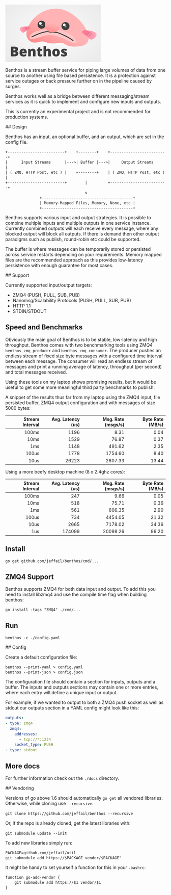 ![Benthos](icon.png "Benthos")

Benthos is a stream buffer service for piping large volumes of data from one
source to another using file based persistence. It is a protection against
service outages or back pressure further on in the pipeline caused by surges.

Benthos works well as a bridge between different messaging/stream services as it
is quick to implement and configure new inputs and outputs.

This is currently an experimental project and is not recommended for production
systems.

## Design

Benthos has an input, an optional buffer, and an output, which are set in the
config file.

```
+-------------------------+    +--------+    +-------------------------+
|      Input Streams      |--->| Buffer |--->|     Output Streams      |
| ( ZMQ, HTTP Post, etc ) |    +--------+    | ( ZMQ, HTTP Post, etc ) |
+-------------------------+        |         +-------------------------+
                                   v
               +----------------------------------------+
               | Memory-Mapped Files, Memory, None, etc |
               +----------------------------------------+
```

Benthos supports various input and output strategies. It is possible to combine
multiple inputs and multiple outputs in one service instance. Currently combined
outputs will each receive every message, where any blocked output will block all
outputs. If there is demand then other output paradigms such as publish,
round-robin etc could be supported.

The buffer is where messages can be temporarily stored or persisted across
service restarts depending on your requirements. Memory mapped files are the
recommended approach as this provides low-latency persistence with enough
guarantee for most cases.

## Support

Currently supported input/output targets:

- ZMQ4 (PUSH, PULL, SUB, PUB)
- Nanomsg/Scalability Protocols (PUSH, PULL, SUB, PUB)
- HTTP 1.1
- STDIN/STDOUT

## Speed and Benchmarks

Obviously the main goal of Benthos is to be stable, low-latency and high
throughput. Benthos comes with two benchmarking tools using ZMQ4
`benthos_zmq_producer` and `benthos_zmq_consumer`. The producer pushes an
endless stream of fixed size byte messages with a configured time interval
between each message. The consumer will read an endless stream of messages and
print a running average of latency, throughput (per second) and total messages
received.

Using these tools on my laptop shows promising results, but it would be useful
to get some more meaningful third party benchmarks to publish.

A snippet of the results thus far from my laptop using the ZMQ4 input, file
persisted buffer, ZMQ4 output configuration and with messages of size 5000
bytes:

| Stream Interval | Avg. Latency (us) | Msg. Rate (msgs/s) | Byte Rate (MB/s) |
|----------------:|------------------:|-------------------:|-----------------:|
|           100ms |              1196 |               8.31 |             0.04 |
|            10ms |              1529 |              76.87 |             0.37 |
|             1ms |              1148 |             491.62 |             2.35 |
|           100us |              1778 |            1754.60 |             8.40 |
|            10us |             26223 |            2807.33 |            13.44 |

Using a more beefy desktop machine (8 x 2.4ghz cores):

| Stream Interval | Avg. Latency (us) | Msg. Rate (msgs/s) | Byte Rate (MB/s) |
|----------------:|------------------:|-------------------:|-----------------:|
|           100ms |               247 |               9.66 |             0.05 |
|            10ms |               518 |              75.71 |             0.36 |
|             1ms |               561 |             606.35 |             2.90 |
|           100us |               734 |            4454.05 |            21.32 |
|            10us |              2665 |            7178.02 |            34.36 |
|             1us |            174099 |           20098.26 |            96.20 |

## Install

```shell
go get github.com/jeffail/benthos/cmd/...
```

## ZMQ4 Support

Benthos supports ZMQ4 for both data input and output. To add this you need to
install libzmq4 and use the compile time flag when building benthos:

```shell
go install -tags "ZMQ4" ./cmd/...
```

## Run

```shell
benthos -c ./config.yaml
```

## Config

Create a default configuration file:

```shell
benthos --print-yaml > config.yaml
benthos --print-json > config.json
```

The configuration file should contain a section for inputs, outputs and a
buffer. The inputs and outputs sections may contain one or more entries, where
each entry will define a unique input or output.

For example, if we wanted to output to both a ZMQ4 push socket as well as
stdout our outputs section in a YAML config might look like this:

```yaml
outputs:
- type: zmq4
  zmq4:
    addresses:
      - tcp://*:1234
    socket_type: PUSH
- type: stdout
```

## More docs

For further information check out the `./docs` directory.

## Vendoring

Versions of go above 1.6 should automatically `go get` all vendored libraries.
Otherwise, while cloning use `--recursive`:

`git clone https://github.com/jeffail/benthos --recursive`

Or, if the repo is already cloned, get the latest libraries with:

`git submodule update --init`

To add new libraries simply run:

```
PACKAGE=github.com/jeffail/util
git submodule add https://$PACKAGE vendor/$PACKAGE"
```

It might be handy to set yourself a function for this in your `.bashrc`:

```
function go-add-vendor {
	git submodule add https://$1 vendor/$1
}
```
